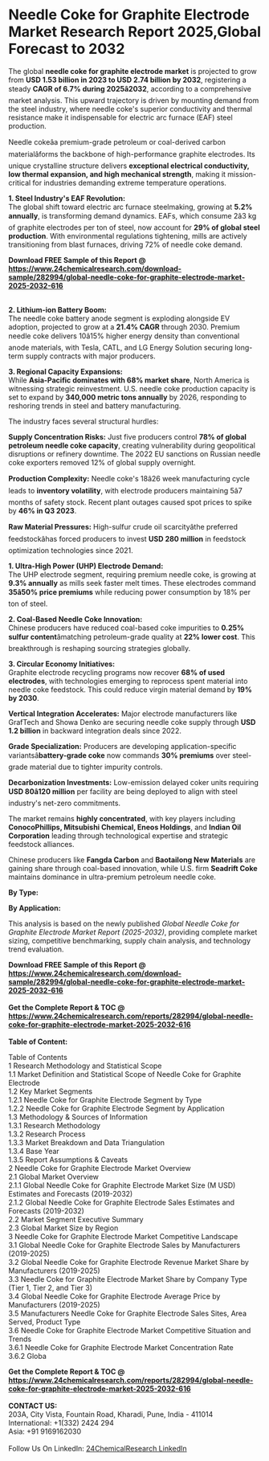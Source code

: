 <h1>Needle Coke for Graphite Electrode Market Research Report 2025,Global Forecast to 2032</h1><p>The global <strong>needle coke for graphite electrode market</strong> is projected to grow from <strong>USD 1.53 billion in 2023 to USD 2.74 billion by 2032</strong>, registering a steady <strong>CAGR of 6.7% during 2025â2032</strong>, according to a comprehensive market analysis. This upward trajectory is driven by mounting demand from the steel industry, where needle coke's superior conductivity and thermal resistance make it indispensable for electric arc furnace (EAF) steel production.</p><p>Needle cokeâa premium-grade petroleum or coal-derived carbon materialâforms the backbone of high-performance graphite electrodes. Its unique crystalline structure delivers <strong>exceptional electrical conductivity, low thermal expansion, and high mechanical strength</strong>, making it mission-critical for industries demanding extreme temperature operations.</p><p><strong>1. Steel Industry's EAF Revolution:</strong><br>
The global shift toward electric arc furnace steelmaking, growing at <strong>5.2% annually</strong>, is transforming demand dynamics. EAFs, which consume 2â3 kg of graphite electrodes per ton of steel, now account for <strong>29% of global steel production</strong>. With environmental regulations tightening, mills are actively transitioning from blast furnaces, driving 72% of needle coke demand.</p><div><b>Download FREE Sample of this Report @ 
            <a href="https://www.24chemicalresearch.com/download-sample/282994/global-needle-coke-for-graphite-electrode-market-2025-2032-616">
            https://www.24chemicalresearch.com/download-sample/282994/global-needle-coke-for-graphite-electrode-market-2025-2032-616</a></b></div><br><p><strong>2. Lithium-ion Battery Boom:</strong><br>
The needle coke battery anode segment is exploding alongside EV adoption, projected to grow at a <strong>21.4% CAGR</strong> through 2030. Premium needle coke delivers 10â15% higher energy density than conventional anode materials, with Tesla, CATL, and LG Energy Solution securing long-term supply contracts with major producers.</p><p><strong>3. Regional Capacity Expansions:</strong><br>
While <strong>Asia-Pacific dominates with 68% market share</strong>, North America is witnessing strategic reinvestment. U.S. needle coke production capacity is set to expand by <strong>340,000 metric tons annually</strong> by 2026, responding to reshoring trends in steel and battery manufacturing.</p><p>The industry faces several structural hurdles:</p><p><strong>Supply Concentration Risks:</strong> Just five producers control <strong>78% of global petroleum needle coke capacity</strong>, creating vulnerability during geopolitical disruptions or refinery downtime. The 2022 EU sanctions on Russian needle coke exporters removed 12% of global supply overnight.</p><p><strong>Production Complexity:</strong> Needle coke's 18â26 week manufacturing cycle leads to <strong>inventory volatility</strong>, with electrode producers maintaining 5â7 months of safety stock. Recent plant outages caused spot prices to spike by <strong>46% in Q3 2023</strong>.</p><p><strong>Raw Material Pressures:</strong> High-sulfur crude oil scarcityâthe preferred feedstockâhas forced producers to invest <strong>USD 280 million</strong> in feedstock optimization technologies since 2021.</p><p><strong>1. Ultra-High Power (UHP) Electrode Demand:</strong><br>
The UHP electrode segment, requiring premium needle coke, is growing at <strong>9.3% annually</strong> as mills seek faster melt times. These electrodes command <strong>35â50% price premiums</strong> while reducing power consumption by 18% per ton of steel.</p><p><strong>2. Coal-Based Needle Coke Innovation:</strong><br>
Chinese producers have reduced coal-based coke impurities to <strong>0.25% sulfur content</strong>âmatching petroleum-grade quality at <strong>22% lower cost</strong>. This breakthrough is reshaping sourcing strategies globally.</p><p><strong>3. Circular Economy Initiatives:</strong><br>
Graphite electrode recycling programs now recover <strong>68% of used electrodes</strong>, with technologies emerging to reprocess spent material into needle coke feedstock. This could reduce virgin material demand by <strong>19% by 2030</strong>.</p><p><strong>Vertical Integration Accelerates:</strong> Major electrode manufacturers like GrafTech and Showa Denko are securing needle coke supply through <strong>USD 1.2 billion</strong> in backward integration deals since 2022.</p><p><strong>Grade Specialization:</strong> Producers are developing application-specific variantsâ<strong>battery-grade coke</strong> now commands <strong>30% premiums</strong> over steel-grade material due to tighter impurity controls.</p><p><strong>Decarbonization Investments:</strong> Low-emission delayed coker units requiring <strong>USD 80â120 million</strong> per facility are being deployed to align with steel industry's net-zero commitments.</p><p>The market remains <strong>highly concentrated</strong>, with key players including <strong>ConocoPhillips, Mitsubishi Chemical, Eneos Holdings</strong>, and <strong>Indian Oil Corporation</strong> leading through technological expertise and strategic feedstock alliances.</p><p>Chinese producers like <strong>Fangda Carbon</strong> and <strong>Baotailong New Materials</strong> are gaining share through coal-based innovation, while U.S. firm <strong>Seadrift Coke</strong> maintains dominance in ultra-premium petroleum needle coke.</p><p><strong>By Type:</strong></p><p><strong>By Application:</strong></p><p>This analysis is based on the newly published <em>Global Needle Coke for Graphite Electrode Market Report (2025-2032)</em>, providing complete market sizing, competitive benchmarking, supply chain analysis, and technology trend evaluation.</p><div><b>Download FREE Sample of this Report @ 
            <a href="https://www.24chemicalresearch.com/download-sample/282994/global-needle-coke-for-graphite-electrode-market-2025-2032-616">
            https://www.24chemicalresearch.com/download-sample/282994/global-needle-coke-for-graphite-electrode-market-2025-2032-616</a></b></div><br><div><b>Get the Complete Report & TOC @ 
            <a href="https://www.24chemicalresearch.com/reports/282994/global-needle-coke-for-graphite-electrode-market-2025-2032-616">
            https://www.24chemicalresearch.com/reports/282994/global-needle-coke-for-graphite-electrode-market-2025-2032-616</a></b></div><br>
            <b>Table of Content:</b><p>Table of Contents<br />
1 Research Methodology and Statistical Scope<br />
1.1 Market Definition and Statistical Scope of Needle Coke for Graphite Electrode<br />
1.2 Key Market Segments<br />
1.2.1 Needle Coke for Graphite Electrode Segment by Type<br />
1.2.2 Needle Coke for Graphite Electrode Segment by Application<br />
1.3 Methodology & Sources of Information<br />
1.3.1 Research Methodology<br />
1.3.2 Research Process<br />
1.3.3 Market Breakdown and Data Triangulation<br />
1.3.4 Base Year<br />
1.3.5 Report Assumptions & Caveats<br />
2 Needle Coke for Graphite Electrode Market Overview<br />
2.1 Global Market Overview<br />
2.1.1 Global Needle Coke for Graphite Electrode Market Size (M USD) Estimates and Forecasts (2019-2032)<br />
2.1.2 Global Needle Coke for Graphite Electrode Sales Estimates and Forecasts (2019-2032)<br />
2.2 Market Segment Executive Summary<br />
2.3 Global Market Size by Region<br />
3 Needle Coke for Graphite Electrode Market Competitive Landscape<br />
3.1 Global Needle Coke for Graphite Electrode Sales by Manufacturers (2019-2025)<br />
3.2 Global Needle Coke for Graphite Electrode Revenue Market Share by Manufacturers (2019-2025)<br />
3.3 Needle Coke for Graphite Electrode Market Share by Company Type (Tier 1, Tier 2, and Tier 3)<br />
3.4 Global Needle Coke for Graphite Electrode Average Price by Manufacturers (2019-2025)<br />
3.5 Manufacturers Needle Coke for Graphite Electrode Sales Sites, Area Served, Product Type<br />
3.6 Needle Coke for Graphite Electrode Market Competitive Situation and Trends<br />
3.6.1 Needle Coke for Graphite Electrode Market Concentration Rate<br />
3.6.2 Globa</p><div><b>Get the Complete Report & TOC @ 
            <a href="https://www.24chemicalresearch.com/reports/282994/global-needle-coke-for-graphite-electrode-market-2025-2032-616">
            https://www.24chemicalresearch.com/reports/282994/global-needle-coke-for-graphite-electrode-market-2025-2032-616</a></b></div><br><b>CONTACT US:</b><br>
            203A, City Vista, Fountain Road, Kharadi, Pune, India - 411014<br>
            International: +1(332) 2424 294<br>
            Asia: +91 9169162030 <br><br>
            Follow Us On LinkedIn: <a href="https://www.linkedin.com/company/24chemicalresearch/">24ChemicalResearch LinkedIn</a>